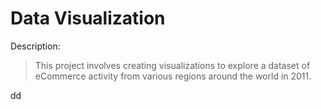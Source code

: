 # Data Visualization 
Description:
>This project involves creating visualizations to explore a dataset of eCommerce activity from various regions around the world in 2011. 

dd
